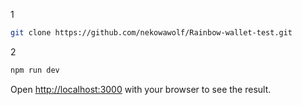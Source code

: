 1
```bash
git clone https://github.com/nekowawolf/Rainbow-wallet-test.git
```
2
```bash
npm run dev
```

Open [http://localhost:3000](http://localhost:3000) with your browser to see the result.
